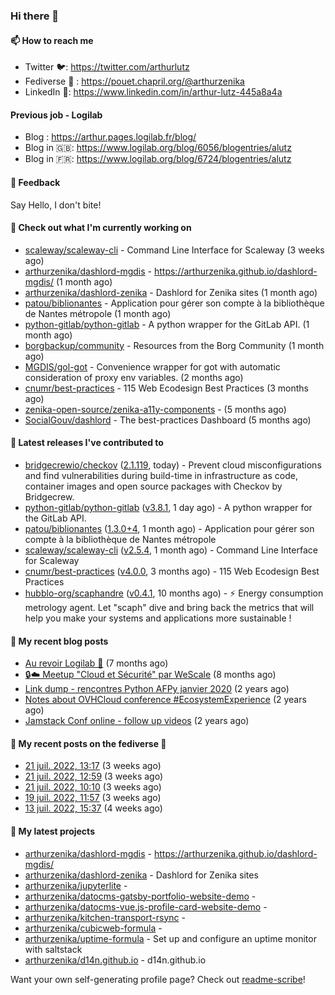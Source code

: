 ### Hi there 👋

#### 📫 How to reach me

- Twitter 🐦: https://twitter.com/arthurlutz
- Fediverse 🐘 : https://pouet.chapril.org/@arthurzenika
- LinkedIn 👔:  https://www.linkedin.com/in/arthur-lutz-445a8a4a

#### Previous job - Logilab

- Blog : https://arthur.pages.logilab.fr/blog/
- Blog in 🇬🇧: https://www.logilab.org/blog/6056/blogentries/alutz
- Blog in 🇫🇷: https://www.logilab.org/blog/6724/blogentries/alutz

#### 💬 Feedback

Say Hello, I don't bite!

#### 👷 Check out what I'm currently working on

- [scaleway/scaleway-cli](https://github.com/scaleway/scaleway-cli) - Command Line Interface for Scaleway (3 weeks ago)
- [arthurzenika/dashlord-mgdis](https://github.com/arthurzenika/dashlord-mgdis) - https://arthurzenika.github.io/dashlord-mgdis/ (1 month ago)
- [arthurzenika/dashlord-zenika](https://github.com/arthurzenika/dashlord-zenika) - Dashlord for Zenika sites (1 month ago)
- [patou/biblionantes](https://github.com/patou/biblionantes) - Application pour gérer son compte à la bibliothèque de Nantes métropole (1 month ago)
- [python-gitlab/python-gitlab](https://github.com/python-gitlab/python-gitlab) - A python wrapper for the GitLab API. (1 month ago)
- [borgbackup/community](https://github.com/borgbackup/community) - Resources from the Borg Community (1 month ago)
- [MGDIS/gol-got](https://github.com/MGDIS/gol-got) - Convenience wrapper for got with automatic consideration of proxy env variables. (2 months ago)
- [cnumr/best-practices](https://github.com/cnumr/best-practices) - 115 Web Ecodesign Best Practices (3 months ago)
- [zenika-open-source/zenika-a11y-components](https://github.com/zenika-open-source/zenika-a11y-components) -  (5 months ago)
- [SocialGouv/dashlord](https://github.com/SocialGouv/dashlord) - The best-practices Dashboard (5 months ago)


#### 🔭 Latest releases I've contributed to

- [bridgecrewio/checkov](https://github.com/bridgecrewio/checkov) ([2.1.119](https://github.com/bridgecrewio/checkov/releases/tag/2.1.119), today) - Prevent cloud misconfigurations and find vulnerabilities during build-time in infrastructure as code, container images and open source packages with Checkov by Bridgecrew.
- [python-gitlab/python-gitlab](https://github.com/python-gitlab/python-gitlab) ([v3.8.1](https://github.com/python-gitlab/python-gitlab/releases/tag/v3.8.1), 1 day ago) - A python wrapper for the GitLab API.
- [patou/biblionantes](https://github.com/patou/biblionantes) ([1.3.0&#43;4](https://github.com/patou/biblionantes/releases/tag/1.3.0%2B4), 1 month ago) - Application pour gérer son compte à la bibliothèque de Nantes métropole
- [scaleway/scaleway-cli](https://github.com/scaleway/scaleway-cli) ([v2.5.4](https://github.com/scaleway/scaleway-cli/releases/tag/v2.5.4), 1 month ago) - Command Line Interface for Scaleway
- [cnumr/best-practices](https://github.com/cnumr/best-practices) ([v4.0.0](https://github.com/cnumr/best-practices/releases/tag/v4.0.0), 3 months ago) - 115 Web Ecodesign Best Practices
- [hubblo-org/scaphandre](https://github.com/hubblo-org/scaphandre) ([v0.4.1](https://github.com/hubblo-org/scaphandre/releases/tag/v0.4.1), 10 months ago) - ⚡ Energy consumption metrology agent. Let &#34;scaph&#34; dive and bring back the metrics that will help you make your systems and applications more sustainable !

#### 📜 My recent blog posts 

- [Au revoir Logilab 👋](https://arthur.pages.logilab.fr/blog/au-revoir-logilab.html) (7 months ago)
- [🔒☁️ Meetup &#34;Cloud et Sécurité&#34; par WeScale](https://arthur.pages.logilab.fr/blog/meetup-cloud-et-securite-par-wescale.html) (8 months ago)
- [Link dump - rencontres Python AFPy janvier 2020](https://arthur.pages.logilab.fr/blog/link-dump-rencontres-python-afpy-janvier-2020.html) (2 years ago)
- [Notes about OVHCloud conference #EcosystemExperience](https://arthur.pages.logilab.fr/blog/notes-about-ovhcloud-conference-ecosystemexperience.html) (2 years ago)
- [Jamstack Conf online - follow up videos](https://arthur.pages.logilab.fr/blog/jamstack-conf-online-follow-up-videos.html) (2 years ago)

#### 📜 My recent posts on the fediverse 🐘

- [21 juil. 2022, 13:17](https://pouet.chapril.org/@arthurzenika/108685522226133697) (3 weeks ago)
- [21 juil. 2022, 12:59](https://pouet.chapril.org/@arthurzenika/108685450470562958) (3 weeks ago)
- [21 juil. 2022, 10:10](https://pouet.chapril.org/@arthurzenika/108684787305056997) (3 weeks ago)
- [19 juil. 2022, 11:57](https://pouet.chapril.org/@arthurzenika/108673883650338370) (3 weeks ago)
- [13 juil. 2022, 15:37](https://pouet.chapril.org/@arthurzenika/108640774184055036) (4 weeks ago)

#### 🌱 My latest projects

- [arthurzenika/dashlord-mgdis](https://github.com/arthurzenika/dashlord-mgdis) - https://arthurzenika.github.io/dashlord-mgdis/
- [arthurzenika/dashlord-zenika](https://github.com/arthurzenika/dashlord-zenika) - Dashlord for Zenika sites
- [arthurzenika/jupyterlite](https://github.com/arthurzenika/jupyterlite) - 
- [arthurzenika/datocms-gatsby-portfolio-website-demo](https://github.com/arthurzenika/datocms-gatsby-portfolio-website-demo) - 
- [arthurzenika/datocms-vue.js-profile-card-website-demo](https://github.com/arthurzenika/datocms-vue.js-profile-card-website-demo) - 
- [arthurzenika/kitchen-transport-rsync](https://github.com/arthurzenika/kitchen-transport-rsync) - 
- [arthurzenika/cubicweb-formula](https://github.com/arthurzenika/cubicweb-formula) - 
- [arthurzenika/uptime-formula](https://github.com/arthurzenika/uptime-formula) -  Set up and configure an uptime monitor with saltstack
- [arthurzenika/d14n.github.io](https://github.com/arthurzenika/d14n.github.io) - d14n.github.io



Want your own self-generating profile page? Check out [readme-scribe](https://github.com/muesli/readme-scribe)!
